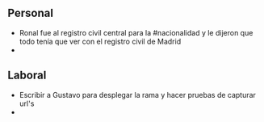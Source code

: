 ## Personal
- Ronal fue al registro civil central para la #nacionalidad y le dijeron que todo tenía que ver con el registro civil de Madrid
- 

## Laboral
- Escribir a Gustavo para desplegar la rama y hacer pruebas de capturar url's
- 